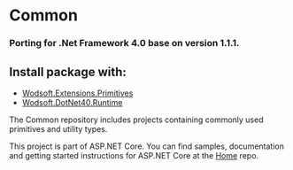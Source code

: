 Common
===
### Porting for .Net Framework 4.0 base on version 1.1.1.

## Install package with:
* [Wodsoft.Extensions.Primitives](https://www.nuget.org/packages/Wodsoft.Extensions.Primitives)
* [Wodsoft.DotNet40.Runtime](https://www.nuget.org/packages/Wodsoft.DotNet40.Runtime)

The Common repository includes projects containing commonly used primitives and utility types.

This project is part of ASP.NET Core. You can find samples, documentation and getting started instructions for ASP.NET Core at the [Home](https://github.com/aspnet/home) repo.
